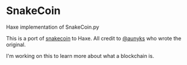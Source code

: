 # SnakeCoin
Haxe implementation of SnakeCoin.py

This is a port of
[snakecoin](https://gist.github.com/aunyks/47d157f8bc7d1829a729c2a6a919c173) to
Haxe. All credit to [@aunyks](https://github.com/aunyks) who wrote the original.

I'm working on this to learn more about what a blockchain is.
